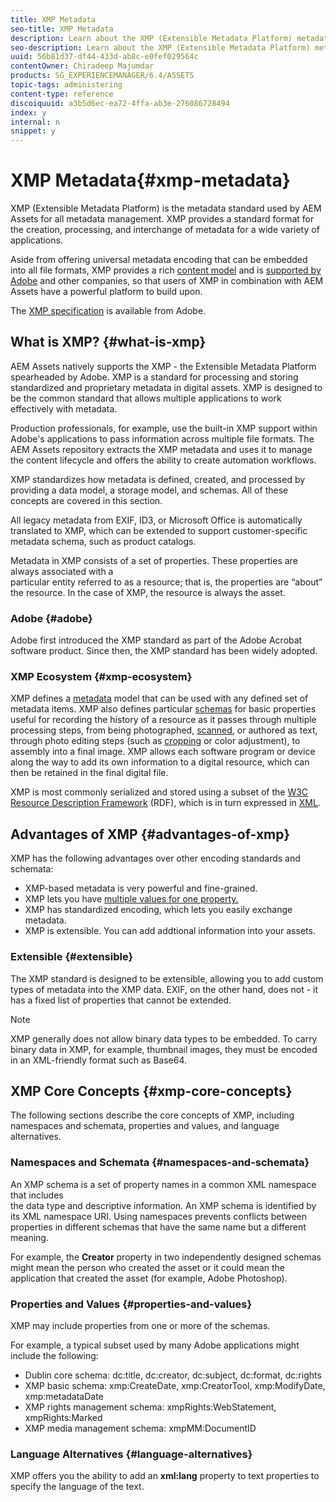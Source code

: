 ```yaml
---
title: XMP Metadata
seo-title: XMP Metadata
description: Learn about the XMP (Extensible Metadata Platform) metadata standard used by AEM Assets for metadata management. XMP provides a standard format for the creation, processing, and interchange of metadata for a wide variety of applications.
seo-description: Learn about the XMP (Extensible Metadata Platform) metadata standard used by AEM Assets for metadata management. XMP provides a standard format for the creation, processing, and interchange of metadata for a wide variety of applications.
uuid: 56b81d37-df44-433d-ab8c-e0fef029564c
contentOwner: Chiradeep Majumdar
products: SG_EXPERIENCEMANAGER/6.4/ASSETS
topic-tags: administering
content-type: reference
discoiquuid: a3b5d6ec-ea72-4ffa-ab3e-276086728494
index: y
internal: n
snippet: y
---
```


# XMP Metadata{#xmp-metadata}

<!--
Comment Type: remark
Last Modified By: Alva Ware-Bevacqui (alvawb)
Last Modified Date: 2017-12-01T10:50:06.023-0500

-->

XMP (Extensible Metadata Platform) is the metadata standard used by AEM Assets for all metadata management. XMP provides a standard format for the creation, processing, and interchange of metadata for a wide variety of applications.

Aside from offering universal metadata encoding that can be embedded into all file formats, XMP provides a rich [content model](../../assets/using/xmp.md#main-pars-24-8-title) and is [supported by Adobe](../../assets/using/xmp.md#main-pars-20-4-title) and other companies, so that users of XMP in combination with AEM Assets have a powerful platform to build upon.

The [XMP specification](http://www.adobe.com/devnet/xmp.html) is available from Adobe.

<!--
Comment Type: remark
Last Modified By: unknown unknown (scharles@adobe.com)
Last Modified Date: 2017-12-01T10:50:06.062-0500
<p>Broken URL: Updated XMP specification URL. XMP Specification is divided in to 3 parts so its better to point to the latest Specification page rather than perticular PDF.<br /> </p>
-->

<!--
Comment Type: remark
Last Modified By: Alva Ware-Bevacqui (alvawb)
Last Modified Date: 2017-12-01T10:50:06.089-0500
<p>XMP section is incomplete. Either mark it draft or finish section before GA. Bug 30948. <br /> </p>
-->

## What is XMP? {#what-is-xmp}

AEM Assets natively supports the XMP - the Extensible Metadata Platform spearheaded by Adobe. XMP is a standard for processing and storing standardized and proprietary metadata in digital assets. XMP is designed to be the common standard that allows multiple applications to work effectively with metadata.

Production professionals, for example, use the built-in XMP support within Adobe's applications to pass information across multiple file formats. The AEM Assets repository extracts the XMP metadata and uses it to manage the content lifecycle and offers the ability to create automation workflows.

XMP standardizes how metadata is defined, created, and processed by providing a data model, a storage model, and schemas. All of these concepts are covered in this section.

All legacy metadata from EXIF, ID3, or Microsoft Office is automatically translated to XMP, which can be extended to support customer-specific metadata schema, such as product catalogs.

Metadata in XMP consists of a set of properties. These properties are always associated with a  
particular entity referred to as a resource; that is, the properties are “about” the resource. In the case of XMP, the resource is always the asset.

### Adobe {#adobe}

Adobe first introduced the XMP standard as part of the Adobe Acrobat software product. Since then, the XMP standard has been widely adopted.

### XMP Ecosystem {#xmp-ecosystem}

<!--
Comment Type: remark
Last Modified By: Alva Ware-Bevacqui (alvawb)
Last Modified Date: 2017-12-01T10:50:06.228-0500
<p>I found this resource for XMP, but not sure if you have something better or that follows this outline better: <a href="http://www.adobe.com/devnet/xmp/pdfs/xmp_specification.pdf">http://www.adobe.com/devnet/xmp/pdfs/xmp_specification.pdf</a></p>
<p>Not sure where I should get info for the following sections?</p>
-->

XMP defines a [metadata](http://en.wikipedia.org/wiki/Metadata) model that can be used with any defined set of metadata items. XMP also defines particular [schemas](http://en.wikipedia.org/wiki/XML_schema) for basic properties useful for recording the history of a resource as it passes through multiple processing steps, from being photographed, [scanned](http://en.wikipedia.org/wiki/Image_scanner), or authored as text, through photo editing steps (such as [cropping](http://en.wikipedia.org/wiki/Cropping_%28image%29) or color adjustment), to assembly into a final image. XMP allows each software program or device along the way to add its own information to a digital resource, which can then be retained in the final digital file.

XMP is most commonly serialized and stored using a subset of the [W3C](http://en.wikipedia.org/wiki/World_Wide_Web_Consortium) [Resource Description Framework](http://en.wikipedia.org/wiki/Resource_Description_Framework) (RDF), which is in turn expressed in [XML](http://en.wikipedia.org/wiki/XML).

## Advantages of XMP {#advantages-of-xmp}

XMP has the following advantages over other encoding standards and schemata:

* XMP-based metadata is very powerful and fine-grained.   
* XMP lets you have [multiple values for one property.](#multivalueproperties)
* XMP has standardized encoding, which lets you easily exchange metadata.
* XMP is extensible. You can add addtional information into your assets.

<!--
Comment Type: draft

<h3>Powerful Meta-Format</h3>
-->

<!--
Comment Type: draft

<h3>Standardized Encoding</h3>
-->

### Extensible {#extensible}

The XMP standard is designed to be extensible, allowing you to add custom types of metadata into the XMP data. EXIF, on the other hand, does not - it has a fixed list of properties that cannot be extended.

>[!NOTE]
>
>XMP generally does not allow binary data types to be embedded. To carry binary data in XMP, for example, thumbnail images, they must be encoded in an XML-friendly format such as Base64.

## XMP Core Concepts {#xmp-core-concepts}

The following sections describe the core concepts of XMP, including namespaces and schemata, properties and values, and language alternatives.

### Namespaces and Schemata {#namespaces-and-schemata}

An XMP schema is a set of property names in a common XML namespace that includes  
the data type and descriptive information. An XMP schema is identified by its XML namespace URI. Using namespaces prevents conflicts between properties in different schemas that have the same name but a different meaning.

For example, the **Creator** property in two independently designed schemas might mean the person who created the asset or it could mean the application that created the asset (for example, Adobe Photoshop).

### Properties and Values {#properties-and-values}

XMP may include properties from one or more of the schemas.

For example, a typical subset used by many Adobe applications might include the following:

* Dublin core schema: dc:title, dc:creator, dc:subject, dc:format, dc:rights
* XMP basic schema: xmp:CreateDate, xmp:CreatorTool, xmp:ModifyDate, xmp:metadataDate
* XMP rights management schema: xmpRights:WebStatement, xmpRights:Marked
* XMP media management schema: xmpMM:DocumentID

<!--
Comment Type: draft

<h4>Structured Properties</h4>
-->

<!--
Comment Type: draft

<h4>Multivalue Properties</h4>
-->

### Language Alternatives {#language-alternatives}

XMP offers you the ability to add an **xml:lang** property to text properties to specify the language of the text.

<!--
Comment Type: draft

<h3>Qualified Properties</h3>
-->

<!--
Comment Type: remark
Last Modified By: Alva Ware-Bevacqui (alvawb)
Last Modified Date: 2017-12-01T10:50:06.607-0500
<p>CQ currently does not support this feature of xmp, so the text is here for future reference. Text needs to be expanded further. Examples should also be reworded - currently just notes from meeting with Lars.<br /> </p>
-->

<!--
Comment Type: draft

<h4>Example: Who created this song?</h4>
-->

<!--
Comment Type: draft

<p>Most songs have multiple authors with multiple roles. For example, a song may have a lyricist, composer, and recording manager. When adding metadata to an asset, you can add those three properties for the author metadata field.<br /> </p>
-->

<!--
Comment Type: draft

<h4>Example: What's this t-shirt?</h4>
-->

<!--
Comment Type: draft

<p>If you are selling t-shirts, you can qualify the t-shirt differently by season. For example, a tshirt that has a title of yellow with green might also be known as the Brazilian tshirt if it has a qualifier of Summer 2010 World Cup.</p>
-->

